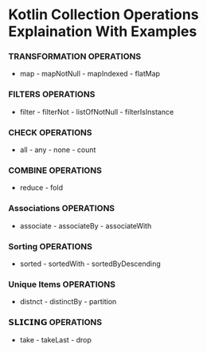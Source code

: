 # Kotlin Collection Operations Explaination With Examples

### TRANSFORMATION OPERATIONS 
* map - mapNotNull - mapIndexed - flatMap
### FILTERS OPERATIONS 
* filter - filterNot - listOfNotNull - filterIsInstance
### CHECK OPERATIONS 
* all - any - none - count
### COMBINE OPERATIONS
* reduce - fold
### Associations OPERATIONS
* associate - associateBy - associateWith
### Sorting OPERATIONS
* sorted - sortedWith - sortedByDescending
### Unique Items OPERATIONS
* distnct - distinctBy - partition
### 𝗦𝗟𝗜𝗖𝗜𝗡𝗚 OPERATIONS
* take - takeLast - drop

